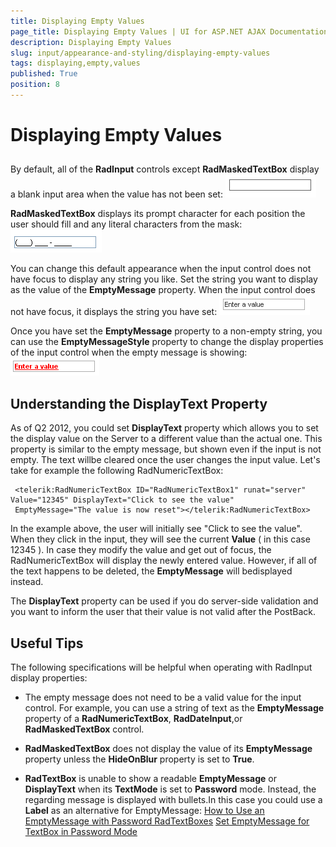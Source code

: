 ```yaml
---
title: Displaying Empty Values
page_title: Displaying Empty Values | UI for ASP.NET AJAX Documentation
description: Displaying Empty Values
slug: input/appearance-and-styling/displaying-empty-values
tags: displaying,empty,values
published: True
position: 8
---
```


# Displaying Empty Values



## 

By default, all of the **RadInput** controls except **RadMaskedTextBox** display a blank input area when the value has not been set:
![Empty Input control](images/EmptyInputControl.png)

**RadMaskedTextBox** displays its prompt character for each position the user should fill and any literal characters from the mask:
![Empty RadMaskedTextBox](images/EmptyMaskedTextBox.png)

You can change this default appearance when the input control does not have focus to display any string you like. Set the string you want to display as the value of the **EmptyMessage** property. When the input control does not have focus, it displays the string you have set:
![Empty message](images/EmptyMessage.png)

Once you have set the **EmptyMessage** property to a non-empty string, you can use the **EmptyMessageStyle** property to change the display properties of the input control when the empty message is showing:
![Empty message style](images/EmptyMessageStyle.png)

## Understanding the DisplayText Property

As of Q2 2012, you could set **DisplayText** property which allows you to set the display value on the Server to a different value than the actual one. This property is similar to the empty message, but shown even if the input is not empty. The text willbe cleared once the user changes the input value. Let's take for example the following RadNumericTextBox:

````ASPNET
 <telerik:RadNumericTextBox ID="RadNumericTextBox1" runat="server" Value="12345" DisplayText="Click to see the value" 
 EmptyMessage="The value is now reset"></telerik:RadNumericTextBox>
````



In the example above, the user will initially see "Click to see the value". When they click in the input, they will see the current **Value** ( in this case 12345 ). In case they modify the value and get out of focus, the RadNumericTextBox will display the newly entered value. However, if all of the text happens to be deleted, the **EmptyMessage** will bedisplayed instead.

The **DisplayText** property can be used if you do server-side validation and you want to inform the user that their value is not valid after the PostBack.

## Useful Tips

The following specifications will be helpful when operating with RadInput display properties:

* The empty message does not need to be a valid value for the input control. For example, you can use a string of text as the **EmptyMessage** property of a **RadNumericTextBox**, **RadDateInput**,or **RadMaskedTextBox** control.

* **RadMaskedTextBox** does not display the value of its **EmptyMessage** property unless the **HideOnBlur** property is set to **True**.

* **RadTextBox** is unable to show a readable **EmptyMessage** or **DisplayText** when its **TextMode** is set to **Password** mode. Instead, the regarding message is displayed with bullets.In this case you could use a **Label** as an alternative for EmptyMessage:
[How to Use an EmptyMessage with Password RadTextBoxes](http://www.telerik.com/community/code-library/aspnet-ajax/input/how-to-use-an-emptymessage-with-password-radtextboxes.aspx)
[Set EmptyMessage for TextBox in Password Mode ](http://www.telerik.com/community/code-library/aspnet-ajax/input/set-emptymessage-for-textbox-in-password-mode.aspx)
